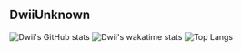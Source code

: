 <h2>DwiiUnknown</h2>

![Dwii's GitHub stats](https://github-readme-stats.vercel.app/api?username=ItzMeDwii&count_private=true&theme=dark&include_all_commits=true&show_icons=true)
![Dwii's wakatime stats](https://github-readme-stats.vercel.app/api/wakatime?username=DwiiUnknown&theme=dark&layout=compact&langs_count=8)
![Top Langs](https://github-readme-stats.vercel.app/api/top-langs/?username=ItzMeDwii&layout=compact&theme=dark&langs_count=8&count_private=true)
